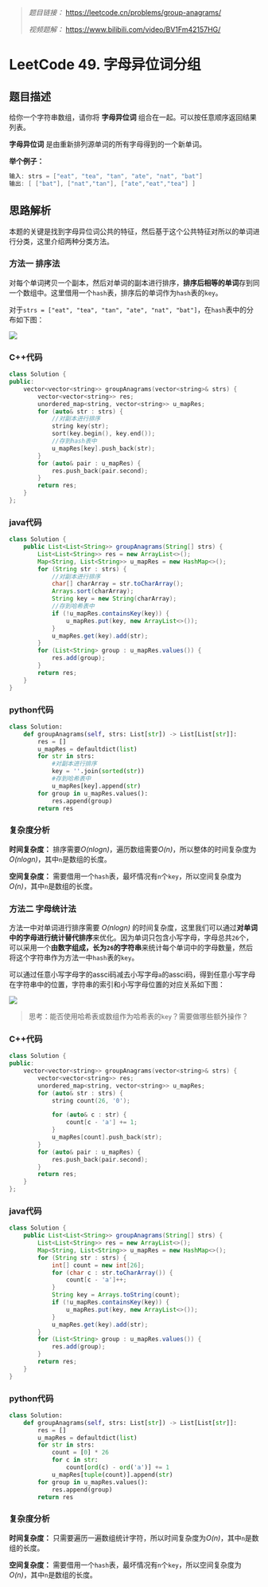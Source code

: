 > *题目链接：* https://leetcode.cn/problems/group-anagrams/
>
> *视频题解：* https://www.bilibili.com/video/BV1Fm42157HG/

# LeetCode 49. 字母异位词分组

## 题目描述

给你一个字符串数组，请你将 **字母异位词** 组合在一起。可以按任意顺序返回结果列表。

**字母异位词** 是由重新排列源单词的所有字母得到的一个新单词。

**举个例子：**

```cpp
输入: strs = ["eat", "tea", "tan", "ate", "nat", "bat"]
输出: [ ["bat"], ["nat","tan"], ["ate","eat","tea"] ]
```

## 思路解析

本题的关键是找到字母异位词公共的特征，然后基于这个公共特征对所以的单词进行分类，这里介绍两种分类方法。

### 方法一 排序法

对每个单词拷贝一个副本，然后对单词的副本进行排序，**排序后相等的单词**存到同一个数组中。这里借用一个`hash`表，排序后的单词作为`hash`表的`key`。

对于`strs = ["eat", "tea", "tan", "ate", "nat", "bat"]`，在`hash`表中的分布如下图：

![](https://gitee.com/ldtech007/picture/raw/master/pic/lc-0049-01.png)

### C++代码

```cpp
class Solution {
public:
    vector<vector<string>> groupAnagrams(vector<string>& strs) {
        vector<vector<string>> res;
        unordered_map<string, vector<string>> u_mapRes;
        for (auto& str : strs) {
            //对副本进行排序
            string key(str);
            sort(key.begin(), key.end());
            //存到hash表中
            u_mapRes[key].push_back(str);
        }
        for (auto& pair : u_mapRes) {
            res.push_back(pair.second);
        }
        return res;
    }
};
```

### java代码

```java
class Solution {
    public List<List<String>> groupAnagrams(String[] strs) {
        List<List<String>> res = new ArrayList<>();
        Map<String, List<String>> u_mapRes = new HashMap<>();
        for (String str : strs) {
            //对副本进行排序
            char[] charArray = str.toCharArray();
            Arrays.sort(charArray);
            String key = new String(charArray);
            //存到哈希表中
            if (!u_mapRes.containsKey(key)) {
                u_mapRes.put(key, new ArrayList<>());
            }
            u_mapRes.get(key).add(str);
        }
        for (List<String> group : u_mapRes.values()) {
            res.add(group);
        }
        return res;
    }
}
```

### python代码

```python
class Solution:
    def groupAnagrams(self, strs: List[str]) -> List[List[str]]:
        res = []
        u_mapRes = defaultdict(list)
        for str in strs:
            #对副本进行排序
            key = ''.join(sorted(str))
            #存到哈希表中
            u_mapRes[key].append(str)
        for group in u_mapRes.values():
            res.append(group)
        return res
```

### 复杂度分析

**时间复杂度：** 排序需要*O(nlogn)*，遍历数组需要*O(n)*，所以整体的时间复杂度为*O(nlogn)*，其中`n`是数组的长度。

**空间复杂度：** 需要借用一个`hash`表，最坏情况有`n`个`key`，所以空间复杂度为*O(n)*，其中`n`是数组的长度。

### 方法二 字母统计法

方法一中对单词进行排序需要 *O(nlogn)* 的时间复杂度，这里我们可以通过**对单词中的字母进行统计替代排序**来优化。因为单词只包含小写字母，字母总共`26`个，可以采用一个**由数字组成，长为`26`的字符串**来统计每个单词中的字母数量，然后将这个字符串作为方法一中`hash`表的`key`。

可以通过任意小写字母字的assci码减去小写字母`a`的assci码，得到任意小写字母在字符串中的位置，字符串的索引和小写字母位置的对应关系如下图：

![](https://gitee.com/ldtech007/picture/raw/master/pic/lc-0049-02.png)

>思考：能否使用哈希表或数组作为哈希表的`key`？需要做哪些额外操作？

### C++代码

```cpp
class Solution {
public:
    vector<vector<string>> groupAnagrams(vector<string>& strs) {
        vector<vector<string>> res;
        unordered_map<string, vector<string>> u_mapRes;
        for (auto& str : strs) {
            string count(26, '0');

            for (auto& c : str) {
                count[c - 'a'] += 1;
            }
            u_mapRes[count].push_back(str);
        }
        for (auto& pair : u_mapRes) {
            res.push_back(pair.second);
        }
        return res;
    }
};
```

### java代码

```java
class Solution {
    public List<List<String>> groupAnagrams(String[] strs) {
        List<List<String>> res = new ArrayList<>();
        Map<String, List<String>> u_mapRes = new HashMap<>();
        for (String str : strs) {
            int[] count = new int[26];
            for (char c : str.toCharArray()) {
                count[c - 'a']++;
            }
            String key = Arrays.toString(count);
            if (!u_mapRes.containsKey(key)) {
                u_mapRes.put(key, new ArrayList<>());
            }
            u_mapRes.get(key).add(str);
        }
        for (List<String> group : u_mapRes.values()) {
            res.add(group);
        }
        return res;
    }
}
```

### python代码

```python
class Solution:
    def groupAnagrams(self, strs: List[str]) -> List[List[str]]:
        res = []
        u_mapRes = defaultdict(list)
        for str in strs:
            count = [0] * 26
            for c in str:
                count[ord(c) - ord('a')] += 1
            u_mapRes[tuple(count)].append(str)
        for group in u_mapRes.values():
            res.append(group)
        return res
```

### 复杂度分析

**时间复杂度：** 只需要遍历一遍数组统计字符，所以时间复杂度为*O(n)*，其中`n`是数组的长度。

**空间复杂度：** 需要借用一个`hash`表，最坏情况有`n`个`key`，所以空间复杂度为*O(n)*，其中`n`是数组的长度。

